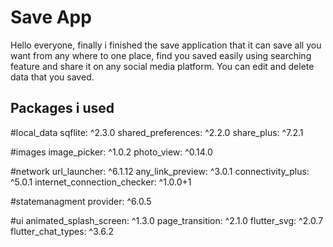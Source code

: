 # Save App

Hello everyone,
finally i finished the save application that it can save all you want from any where to one place, find you saved easily using searching feature and share it on any social media platform.
You can edit and delete data that you saved.

## Packages i used

  #local_data
  sqflite: ^2.3.0
  shared_preferences: ^2.2.0
  share_plus: ^7.2.1

  #images
  image_picker: ^1.0.2
  photo_view: ^0.14.0

  #network
  url_launcher: ^6.1.12
  any_link_preview: ^3.0.1
  connectivity_plus: ^5.0.1
  internet_connection_checker: ^1.0.0+1


  #statemanagment
  provider: ^6.0.5

  #ui
  animated_splash_screen: ^1.3.0
  page_transition: ^2.1.0
  flutter_svg: ^2.0.7
  flutter_chat_types: ^3.6.2
